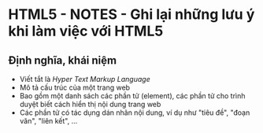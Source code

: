 # HTML5 - NOTES - Ghi lại những lưu ý khi làm việc với HTML5
## Định nghĩa, khái niệm
- Viết tắt là *Hyper Text Markup Language*
- Mô tả cấu trúc của một trang web
- Bao gồm một danh sách các phần tử (element), các phần tử cho trình duyệt biết cách hiển thị nội dung trang web
- Các phần tử có tác dụng dán nhãn nội dung, ví dụ như "tiêu đề", "đoạn văn", "liên kết", ...
